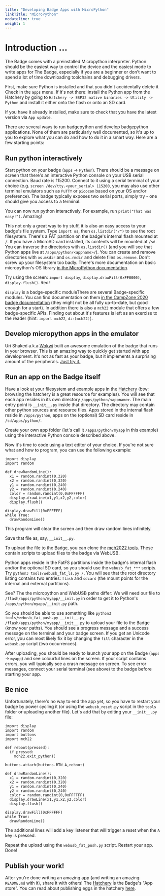 ```yaml
---
title: "Developing Badge Apps with MicroPython"
linkTitle: "MicroPython"
nodateline: true
weight: 1
---
```



# Introduction ...

The Badge comes with a preinstalled Micropython interpreter. Python
should be the easiest way to control the device and the easiest mode to
write apps for The Badge, especially if you are a beginner or don't want
to spend a lot of time downloading toolchains and debugging drivers.

First, make sure Python is installed and that you didn't accidentally
delete it. Check in the `apps` menu. If it's not there: install the
Python app from the Hatchery by going to `Hatchery -> ESP32 native
binaries -> Utility -> Python` and install it either onto the flash or
onto an SD card.

If you have it already installed, make sure to check that you have the latest version via `App update`.

There are several ways to run badgepython and develop badgepython applications. None of them are particularly well documented, so it's up to you to explore what you can do and how to do it in a smart way. Here are a few starting points:

## Run python interactively

Start python on your badge (`apps` -> `Python`). There should be a message on screen that there's an interactive Python console on your USB serial connection. Baud rate is 115200. Connect to it using a serial terminal of your choice (e.g. `screen /dev/tty.<your_serial> 115200`, you may also use other terminal emulators such as `PuTTY` or `picocom` based on your OS and/or preference). The badge typically exposes two serial ports, simply try - one should give you access to a terminal.

You can now run python interactively. For example, run `print("That was easy!")`. Amazing! 

This not only a great way to try stuff, it is also an easy access to your badge's file system. Type `import os`, then `os.listdir("/")` to see the root filesystem. There's a FAT partition on the badge's internal flash mounted at `/`. If you have a MicroSD card installed, its contents will be mounted at `/sd`. You can traverse the directories with `os.listdir()` (and you will see that Python apps live at `/apps/python/<appname>/`). You can create and remove directories with `os.mkdir` and `os.rmdir` and delete files `os.remove`. Don't screw up your filesystem too badly. There's more documentation on basic micropython's OS library [in the MicroPython documentation](https://docs.micropython.org/en/latest/library/os.html).

Try using the screen: `import display`, `display.drawFill(0xFF0000)`, `display.flush()`. Red!

`display` is a badge-specific moduleThere are several Badge-specific modules. You can find documentation on them [in the CampZone 2020 badge documentation](https://badge.team/docs/badges/campzone-2020/) (they might not be all fully up-to-date, but good enough for a start). In addition there is also a `mch22` module that offers a few
badge-specific APIs. Finding out about it's features is left as an exercise to the reader (hint: `import mch22`, `dir(mch22)`).

## Develop micropython apps in the emulator

Uri Shaked a.k.a [Wokwi](https://wokwi.com/projects/335445228923126356) built
an awesome emulation of the badge that runs in your browser. This is an amazing way to quickly get started with app development. It's not as fast as your badge, but it implements a surprising amount of the peripherals. [Just try it.](https://wokwi.com/projects/335445228923126356)

## Run an app on the Badge itself

Have a look at your filesystem and example apps in the [Hatchery](https://mch2022.badge.team) (btw: browsing the hatchery is a great resource for examples). You will see that each app resides in its own directory `/apps/python/<appname>`. The main entry point is `__init__.py` inside that directory. The directory may contain other python sources and resource files. Apps stored in the internal flash reside in `/apps/python`, apps on the (optional) SD card reside in `/sd/apps/python/`.

Create your own app folder (let's call it `/apps/python/myapp` in this example) using the interactive Python console described above. 

Now it's time to code using a text editor of your choice. If you're not sure what and how to program, you can use the following example:

```
import display
import random

def drawRandomLine():
  x1 = random.randint(0,320)
  x2 = random.randint(0,320)
  y1 = random.randint(0,240)
  y2 = random.randint(0,240)
  color = random.randint(0,0xFFFFFF)
  display.drawLine(x1,y1,x2,y2,color)
  display.flush()

display.drawFill(0xFFFFFF)
while True:
  drawRandomLine()
```

This program will clear the screen and then draw random lines infinitely.

Save that file as, say, `__init__.py`.

To upload the file to the Badge, you can clone the [mch2022 tools](https://github.com/badgeteam/mch2022-tools). These contain scripts to upload files to the badge via WebUSB.

Python apps reside in the FatFS partitions inside the badge's internal flash and/or the optional SD card, so you should use the `webusb_fat_***` scripts. Try `python3 tools/webusb_fat_ls.py /`. You will see that the root directory listing contains two entries: `flash` and `sdcard` (the mount points for the internal and external partitions).

See? The the micropython and WebUSB paths differ: We will need our file to `/flash/apps/python/myapp/__init.py` in order to get it to Python's `/apps/python/myapp/__init.py` path.

So you should be able to use something like `python3 tools/webusb_fat_push.py __init__.py /flash/apps/python/myapp/__init__.py` to upload your file to the Badge (know your paths). You should see a progress message and a success message on the terminal and your badge screen. If you get an Unicode error, you can most likely fix it by changing the `fill` character in the `webusb.py` script (two occurrences).

After uploading, you should be ready to launch your app on the Badge (`apps` -> `myapp`) and see colourful lines on the screen. If your script contains errors, you will typically see a crash message on screen. To see error messages, connect your serial terminal (see above) to the badge before starting your app.

## Be nice

Unfortunately, there's no way to end the app yet, so you have to restart your badge by power cycling it (or using the `webusb_reset.py` script in the `tools` folder or uploading another file). Let's add that by editing your `__init__.py` file:

```
import display
import random
import buttons
import mch22

def reboot(pressed):
  if pressed:
    mch22.exit_python()

buttons.attach(buttons.BTN_A,reboot)

def drawRandomLine():
  x1 = random.randint(0,320)
  x2 = random.randint(0,320)
  y1 = random.randint(0,240)
  y2 = random.randint(0,240)
  color = random.randint(0,0xFFFFFF)
  display.drawLine(x1,y1,x2,y2,color)
  display.flush()

display.drawFill(0xFFFFFF)
while True:
  drawRandomLine()
```
The additional lines will add a key listener that will trigger a reset when the `A` key is pressed.

Repeat the upload using the `webusb_fat_push.py` script. Restart your app. Done!

## Publish your work!

After you're done writing an amazing app (and writing an amazing `README.md` with it), share it with others! The [Hatchery](mch2022.badge.team) is the Badge's "App store". You can read about publishing eggs in the hatchery [here](../hatchery/).

